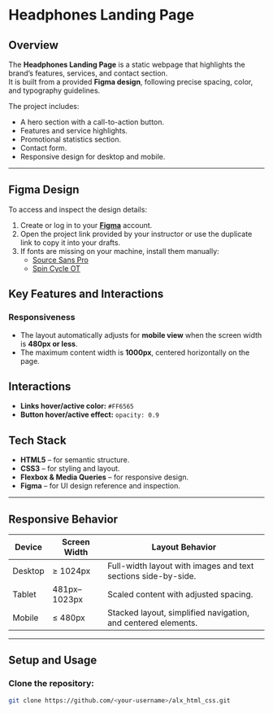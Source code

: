 # Headphones Landing Page

## Overview

The **Headphones Landing Page** is a static webpage that highlights the brand’s features, services, and contact section.  
It is built from a provided **Figma design**, following precise spacing, color, and typography guidelines.

The project includes:
- A hero section with a call-to-action button.
- Features and service highlights.
- Promotional statistics section.
- Contact form.
- Responsive design for desktop and mobile.

---

## Figma Design

To access and inspect the design details:

1. Create or log in to your **[Figma](https://www.figma.com/)** account.  
2. Open the project link provided by your instructor or use the duplicate link to copy it into your drafts.  
3. If fonts are missing on your machine, install them manually:
   - [Source Sans Pro](https://fonts.google.com/specimen/Source+Sans+Pro)
   - [Spin Cycle OT](https://freefontsfamily.com/spin-cycle-font/)



## Key Features and Interactions

### Responsiveness
- The layout automatically adjusts for **mobile view** when the screen width is **480px or less**.
- The maximum content width is **1000px**, centered horizontally on the page.

## Interactions
- **Links hover/active color:** `#FF6565`
- **Button hover/active effect:** `opacity: 0.9`

## Tech Stack

- **HTML5** – for semantic structure.
- **CSS3** – for styling and layout.
- **Flexbox & Media Queries** – for responsive design.
- **Figma** – for UI design reference and inspection.

---

## Responsive Behavior

| Device | Screen Width | Layout Behavior |
|---------|---------------|-----------------|
| Desktop | ≥ 1024px | Full-width layout with images and text sections side-by-side. |
| Tablet | 481px–1023px | Scaled content with adjusted spacing. |
| Mobile | ≤ 480px | Stacked layout, simplified navigation, and centered elements. |

---

## Setup and Usage

### Clone the repository:
```bash
git clone https://github.com/<your-username>/alx_html_css.git
